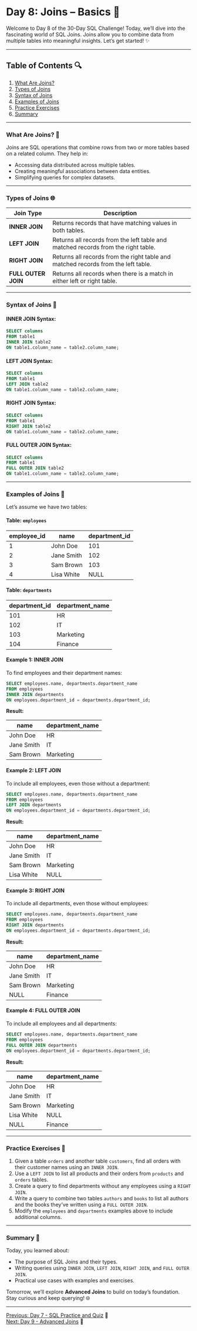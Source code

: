# Day 8: Joins – Basics 🌟

Welcome to Day 8 of the 30-Day SQL Challenge! Today, we’ll dive into the fascinating world of SQL Joins. Joins allow you to combine data from multiple tables into meaningful insights. Let’s get started! ✨

---

## Table of Contents 🔍

1. [What Are Joins?](#what-are-joins)
2. [Types of Joins](#types-of-joins)
3. [Syntax of Joins](#syntax-of-joins)
4. [Examples of Joins](#examples-of-joins)
5. [Practice Exercises](#practice-exercises)
6. [Summary](#summary)

---

### What Are Joins? 🔎

Joins are SQL operations that combine rows from two or more tables based on a related column. They help in:

- Accessing data distributed across multiple tables.
- Creating meaningful associations between data entities.
- Simplifying queries for complex datasets.

---

### Types of Joins 🌐

| **Join Type**     | **Description**                                                                     |
|-------------------|-------------------------------------------------------------------------------------|
| **INNER JOIN**    | Returns records that have matching values in both tables.                         |
| **LEFT JOIN**     | Returns all records from the left table and matched records from the right table. |
| **RIGHT JOIN**    | Returns all records from the right table and matched records from the left table. |
| **FULL OUTER JOIN** | Returns all records when there is a match in either left or right table.         |

---

### Syntax of Joins 🔧

#### INNER JOIN Syntax:

```sql
SELECT columns
FROM table1
INNER JOIN table2
ON table1.column_name = table2.column_name;
```

#### LEFT JOIN Syntax:

```sql
SELECT columns
FROM table1
LEFT JOIN table2
ON table1.column_name = table2.column_name;
```

#### RIGHT JOIN Syntax:

```sql
SELECT columns
FROM table1
RIGHT JOIN table2
ON table1.column_name = table2.column_name;
```

#### FULL OUTER JOIN Syntax:

```sql
SELECT columns
FROM table1
FULL OUTER JOIN table2
ON table1.column_name = table2.column_name;
```

---

### Examples of Joins 🔄

Let’s assume we have two tables:

#### Table: `employees`

| employee_id | name       | department_id |
|-------------|------------|---------------|
| 1           | John Doe   | 101           |
| 2           | Jane Smith | 102           |
| 3           | Sam Brown  | 103           |
| 4           | Lisa White | NULL          |

#### Table: `departments`

| department_id | department_name |
|---------------|-----------------|
| 101           | HR              |
| 102           | IT              |
| 103           | Marketing       |
| 104           | Finance         |

#### Example 1: INNER JOIN

To find employees and their department names:

```sql
SELECT employees.name, departments.department_name
FROM employees
INNER JOIN departments
ON employees.department_id = departments.department_id;
```

**Result:**

| name       | department_name |
|------------|-----------------|
| John Doe   | HR              |
| Jane Smith | IT              |
| Sam Brown  | Marketing       |

#### Example 2: LEFT JOIN

To include all employees, even those without a department:

```sql
SELECT employees.name, departments.department_name
FROM employees
LEFT JOIN departments
ON employees.department_id = departments.department_id;
```

**Result:**

| name       | department_name |
|------------|-----------------|
| John Doe   | HR              |
| Jane Smith | IT              |
| Sam Brown  | Marketing       |
| Lisa White | NULL            |

#### Example 3: RIGHT JOIN

To include all departments, even those without employees:

```sql
SELECT employees.name, departments.department_name
FROM employees
RIGHT JOIN departments
ON employees.department_id = departments.department_id;
```

**Result:**

| name       | department_name |
|------------|-----------------|
| John Doe   | HR              |
| Jane Smith | IT              |
| Sam Brown  | Marketing       |
| NULL       | Finance         |

#### Example 4: FULL OUTER JOIN

To include all employees and all departments:

```sql
SELECT employees.name, departments.department_name
FROM employees
FULL OUTER JOIN departments
ON employees.department_id = departments.department_id;
```

**Result:**

| name       | department_name |
|------------|-----------------|
| John Doe   | HR              |
| Jane Smith | IT              |
| Sam Brown  | Marketing       |
| Lisa White | NULL            |
| NULL       | Finance         |

---

### Practice Exercises 🔧

1. Given a table `orders` and another table `customers`, find all orders with their customer names using an `INNER JOIN`.
2. Use a `LEFT JOIN` to list all products and their orders from `products` and `orders` tables.
3. Create a query to find departments without any employees using a `RIGHT JOIN`.
4. Write a query to combine two tables `authors` and `books` to list all authors and the books they’ve written using a `FULL OUTER JOIN`.
5. Modify the `employees` and `departments` examples above to include additional columns.

---

### Summary 🏁

Today, you learned about:

- The purpose of SQL Joins and their types.
- Writing queries using `INNER JOIN`, `LEFT JOIN`, `RIGHT JOIN`, and `FULL OUTER JOIN`.
- Practical use cases with examples and exercises.

Tomorrow, we’ll explore **Advanced Joins** to build on today’s foundation. Stay curious and keep querying! 🌐

---

[Previous: Day 7 - SQL Practice and Quiz](./day7.md) 🔼\
[Next: Day 9 - Advanced Joins](./day9.md) 🔽

